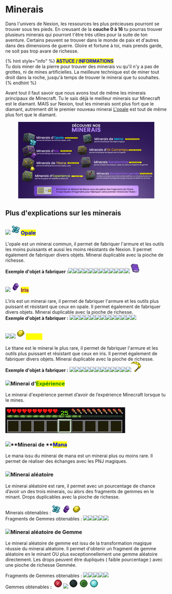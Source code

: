 # Minerais

Dans l'univers de Nexion, les ressources les plus précieuses pourront se trouver sous tes pieds. En creusant de la **couche 0 à 16** tu pourras trouver plusieurs minerais qui pourront t'être très utiles pour la suite de ton aventure. Certains peuvent se trouver dans le monde de paix et d'autres dans des dimensions de guerre. Gloire et fortune à toi, mais prends garde, ne soit pas trop avare de richesse.

{% hint style="info" %}
<mark style="color:blue;">**ASTUCE / INFORMATIONS**</mark>\
Tu dois miner de la pierre pour trouver des minerais vu qu'il n'y a pas de grottes, ni de mines artificielles. La meilleure technique est de miner tout droit dans la roche, jusqu'à temps de trouver le minerai que tu souhaites.&#x20;
{% endhint %}

Avant tout il faut savoir que nous avons tout de même les minerais principaux de Minecraft. Tu le sais déjà le meilleur minerais sur Minecraft est le diamant. MAIS sur Nexion, tout les minerais sont plus fort que le diamant, autrement dit le premier nouveau minerai [L'opale](minerais.md#opale) est tout de même plus fort que le diamant.



<div data-full-width="true">

<figure><img src="../../.gitbook/assets/minerais.png" alt=""><figcaption></figcaption></figure>

</div>

## Plus d'explications sur les minerais

### ![](../../.gitbook/assets/opale\_ore.png)![](../../.gitbook/assets/opale.png)<mark style="color:blue;">**Opale**</mark>&#x20;

L'opale est un minerai commun, il permet de fabriquer l'armure et les outils les moins puissants et aussi les moins résistants de Nexion. Il permet également de fabriquer divers objets. Minerai duplicable avec la pioche de richesse.\
**Exemple d'objet à fabriquer :**![](<../../.gitbook/assets/opale\_helmet (1).png>)![](<../../.gitbook/assets/opale\_chestplate (2).png>)![](<../../.gitbook/assets/opale\_leggings (1).png>)![](<../../.gitbook/assets/opale\_boots (1).png>)![](<../../.gitbook/assets/opale\_sword (1).png>)![](<../../.gitbook/assets/opale\_pickaxe (1).png>)![](<../../.gitbook/assets/opale\_axe (2).png>)![](../../.gitbook/assets/opale\_shovel.png)![](../../.gitbook/assets/opale\_hoe.png)![](../../.gitbook/assets/improved\_speed\_potion.png)![](https://lh3.googleusercontent.com/9aRKlD3OUFtvWpv7czPln-8if7SCzDWI6xVOInGKWgfi0LIof6dXtZItFjRYaoa6K3R0NNur7bEwrxyYHf6yTJBEYBILzGcRTUg2krRqCg4ZTk\_loGqdUN8DNgKJbrnwGmTqFi2o)![](https://lh6.googleusercontent.com/k1c\_Sbd4lUQN5LxIfhNLfuvrBrcoUkeFoSQ67ax\_6kJswR1P5Ma66QPqTwGNRmGw3nxcEXJEXi-iYjSR4P7BWgDU3Ss7OrYJX1wdORUuRVksS5g0iCLg8v4mL1y1qkqbptIspLe1)![](<../../.gitbook/assets/manuscript (1).png>)

### ![](../../.gitbook/assets/iris\_ore.png)![](../../.gitbook/assets/iris.png)<mark style="color:purple;">**Iris**</mark>&#x20;

L'iris est un minerai rare, il permet de fabriquer l'armure et les outils plus puissant et résistant que ceux en opale. Il permet également de fabriquer divers objets. Minerai duplicable avec la pioche de richesse.\
**Exemple d'objet à fabriquer :** ![](<../../.gitbook/assets/iris\_helmet (1).png>)![](<../../.gitbook/assets/iris\_chestplate (1).png>)![](<../../.gitbook/assets/iris\_leggings (1).png>)![](<../../.gitbook/assets/iris\_boots (1).png>)![](../../.gitbook/assets/iris\_sword.png)![](<../../.gitbook/assets/iris\_pickaxe (1).png>)![](../../.gitbook/assets/iris\_axe.png)![](../../.gitbook/assets/iris\_shovel.png)![](../../.gitbook/assets/iris\_hoe.png)![](../../.gitbook/assets/iris\_chest\_explorer.png)![](https://lh6.googleusercontent.com/HOxijys-V-SCZZcZ8cQB\_etYeiHmP6KHyWsBcQG7oQtyMWqtY93eNPs0KT3J7QLsp-Yh-NF4ajA\_FLG56w98Tw8L-0f\_vpKnrsnr0ExqpGuZPYK0UUPLVEDgk-MyHvqyZJQ1ZZxF)![](<../../.gitbook/assets/improved\_strength\_potion (1).png>)![](../../.gitbook/assets/improved\_fire\_potion.png)

### ![](<../../.gitbook/assets/titane\_ore (1).png>)![](../../.gitbook/assets/titane\_fragment.png)![](../../.gitbook/assets/titane.png)<mark style="color:yellow;">**Titane**</mark>

Le titane est le minerai le plus rare, il permet de fabriquer l'armure et les outils plus puissant et résistant que ceux en iris. Il permet également de fabriquer divers objets. Minerai duplicable avec la pioche de richesse.\
**Exemple d'objet à fabriquer :** ![](<../../.gitbook/assets/titane\_helmet (1).png>)![](../../.gitbook/assets/titane\_chestplate.png)![](<../../.gitbook/assets/titane\_leggings (1).png>)![](<../../.gitbook/assets/titane\_boots (1).png>)![](../../.gitbook/assets/titane\_sword.png)![](<../../.gitbook/assets/titane\_pickaxe (1).png>)![](../../.gitbook/assets/titane\_axe.png)![](../../.gitbook/assets/titane\_shovel.png)![](../../.gitbook/assets/titane\_hoe.png)![](https://lh4.googleusercontent.com/MGvNoKKoNw12FxENFo4TyUQHQcLy9bJU4Xkb73CjyzwBrEr6KVEawhQ8QI\_fBPlwst0JSqvbnWRuNEmMQAfz4PNQfCMpK1JPoRvBC4ML007noKPocs9NRkqrQg3jhOxDJ1or0hSc)![](../../.gitbook/assets/titane\_gear.png)![](../../.gitbook/assets/titane\_shears.png)![](../../.gitbook/assets/sickle.png)

### ![](../../.gitbook/assets/xp\_ore.png)**Minerai d’**<mark style="color:green;">**Expérience**</mark>&#x20;

Le minerai d'expérience permet d’avoir de l’expérience Minecraft lorsque tu le mines.&#x20;

![](<../../.gitbook/assets/image (16) (1).png>)

### ![](../../.gitbook/assets/mana\_ore.png)**Minerai de **<mark style="color:blue;">**Mana**</mark>

Le mana issu du minerai de mana est un minerai plus ou moins rare. Il permet de réaliser des échanges avec les PNJ magiques.

### ​![](https://files.gitbook.com/v0/b/gitbook-x-prod.appspot.com/o/spaces%2F-Mj\_cA-AAsctR6\_j1a7G%2Fuploads%2FyPoppnmpmNn8YezAWExO%2Frandom\_ore.png?alt=media\&token=6adea6e9-c05d-4186-a72c-353a2c2ad73f)**Minerai aléatoire**

Le minerai aléatoire est rare, il permet avec un pourcentage de chance d’avoir un des trois minerais, ou alors des fragments de gemmes en le minant. Drops duplicables avec la pioche de richesse.

Minerais obtenables :![](../../.gitbook/assets/opale.png)![](../../.gitbook/assets/iris.png)![](../../.gitbook/assets/titane.png)\
Fragments de Gemmes obtenables : ![](https://lh6.googleusercontent.com/GmxpXGzu4azHIRWcqjWss1OBfK77E5N8Xv\_F9Pry7j3r6LTlMh0jolepXfOYndNpRSp8M3eqRwh8JjD7mnzykaetkAvc1MXu9ooGqwjQTng5JG0EWVkC2MOxD4X3zkIsca5tyNAp)![](https://lh3.googleusercontent.com/cXOeW8NwKiutgvHYDEuobPucKTV-v7hqW3SlJgGjvlq\_YBXktd8QNILIsq7MYsexbdU8AHh3rH5riL\_TD4CSZuHDW1RrXWGVUP3zkY5HjrDvIFcJcgYDVX0sN5PDJ0uYhEaicS3F)![](https://lh5.googleusercontent.com/lRC7T6bV7upeSONqUcHGglFk7eQxcQexvCjCSEDHfvQPnMbvhf\_Z4I5EAttS1eI7O99qi\_ZRL2i1izAr4S\_vUahyueK\_hxU9rf-SXnRr9WYby8gOo6UsjZkpmVxp5h6VwOeqe48l)![](https://lh5.googleusercontent.com/8Do6AsG1qp5eRz7rTeYKJJ9MxtcNgqmyVtR89ZhJbywao27iiovPKXBf7S\_UEV7FP42q7CssxHTtTthSQDRt1ehcWtNn\_ECXQT04vgX-iqS4PEnasTaS0l4dKHxUvCoIELcYb9sn)![](https://lh5.googleusercontent.com/YffKLMSCnD4yAwtLabCgSSgryD2G5gv6LpJ85lgEGDhXoC841dT7\_8MEdFvOBC3Y1eeEq55xb6m-WIbnNS7CkkVQ0AU5YBPRB8oNaiFCEo60lvw57X2LGjJrxpWVdd00eRchdBGH)

### ![](../../.gitbook/assets/gem\_random\_ore.png)Minerai aléatoire de Gemme

Le minerai aléatoire de gemme est issu de la transformation magique réussie du minerai aléatoire. Il permet d'obtenir un fragment de gemme aléatoire en le minant OU plus exceptionnellement une gemme aléatoire directement. Les drops peuvent être dupliqués ( faible pourcentage ) avec une pioche de richesse Gemmée.

Fragments de Gemmes obtenables : <img src="https://lh6.googleusercontent.com/GmxpXGzu4azHIRWcqjWss1OBfK77E5N8Xv_F9Pry7j3r6LTlMh0jolepXfOYndNpRSp8M3eqRwh8JjD7mnzykaetkAvc1MXu9ooGqwjQTng5JG0EWVkC2MOxD4X3zkIsca5tyNAp" alt="" data-size="original">![](https://lh3.googleusercontent.com/cXOeW8NwKiutgvHYDEuobPucKTV-v7hqW3SlJgGjvlq\_YBXktd8QNILIsq7MYsexbdU8AHh3rH5riL\_TD4CSZuHDW1RrXWGVUP3zkY5HjrDvIFcJcgYDVX0sN5PDJ0uYhEaicS3F)![](https://lh5.googleusercontent.com/lRC7T6bV7upeSONqUcHGglFk7eQxcQexvCjCSEDHfvQPnMbvhf\_Z4I5EAttS1eI7O99qi\_ZRL2i1izAr4S\_vUahyueK\_hxU9rf-SXnRr9WYby8gOo6UsjZkpmVxp5h6VwOeqe48l)![](https://lh5.googleusercontent.com/8Do6AsG1qp5eRz7rTeYKJJ9MxtcNgqmyVtR89ZhJbywao27iiovPKXBf7S\_UEV7FP42q7CssxHTtTthSQDRt1ehcWtNn\_ECXQT04vgX-iqS4PEnasTaS0l4dKHxUvCoIELcYb9sn)![](https://lh5.googleusercontent.com/YffKLMSCnD4yAwtLabCgSSgryD2G5gv6LpJ85lgEGDhXoC841dT7\_8MEdFvOBC3Y1eeEq55xb6m-WIbnNS7CkkVQ0AU5YBPRB8oNaiFCEo60lvw57X2LGjJrxpWVdd00eRchdBGH)![](../../.gitbook/assets/legendary\_gem\_fragment.png)\
Gemmes obtenables **:** <img src="../../.gitbook/assets/life_gem.png" alt="" data-size="original">![](../../.gitbook/assets/earth\_gem.png)<img src="../../.gitbook/assets/steel_gem.png" alt="" data-size="original"><img src="../../.gitbook/assets/repair_gem.png" alt="" data-size="original"><img src="../../.gitbook/assets/mana_gem.png" alt="" data-size="original">

